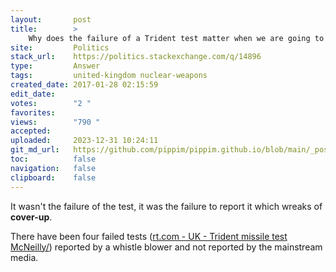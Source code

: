 ```yaml
---
layout:       post
title:        >
    Why does the failure of a Trident test matter when we are going to replace it anyway?
site:         Politics
stack_url:    https://politics.stackexchange.com/q/14896
type:         Answer
tags:         united-kingdom nuclear-weapons
created_date: 2017-01-28 02:15:59
edit_date:    
votes:        "2 "
favorites:    
views:        "790 "
accepted:     
uploaded:     2023-12-31 10:24:11
git_md_url:   https://github.com/pippim/pippim.github.io/blob/main/_posts/2017/2017-01-28-Why-does-the-failure-of-a-Trident-test-matter-when-we-are-going-to-replace-it-anyway_.md
toc:          false
navigation:   false
clipboard:    false
---
```


It wasn't the failure of the test, it was the failure to report it which wreaks of **cover-up**.

There have been four failed tests ([rt.com - UK - Trident missile test McNeilly/][1]) reported by a whistle blower and not reported by the mainstream media.

  [1]: https://www.rt.com/uk/374948-trident-missile-test-mcneilly/
